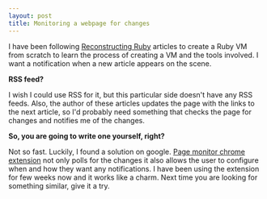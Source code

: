 ```yaml
---
layout: post
title: Monitoring a webpage for changes
---
```


I have been following [Reconstructing Ruby](<http://www.halogenandtoast.com/reconstructing-ruby-part-3-more-tokens/>) articles to create a Ruby VM from scratch to learn the process of creating a VM and the tools involved. I want a notification when a new article appears on the scene.

**RSS feed?**

I wish I could use RSS for it, but this particular side doesn't have any RSS feeds. Also, the author of these articles updates the page with the links to the next article, so I'd probably need something that checks the page for changes and notifies me of the changes.

**So, you are going to write one yourself, right?**

Not so fast. Luckily, I found a solution on google. [Page monitor chrome extension](<https://chrome.google.com/webstore/detail/page-monitor/pemhgklkefakciniebenbfclihhmmfcd?hl=en>) not only polls for the changes it also allows the user to configure when and how they want any notifications. I have been using the extension for few weeks now and it works like a charm. Next time you are looking for something similar, give it a try.
